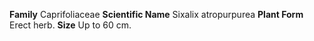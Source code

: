  **Family** Caprifoliaceae **Scientific Name** Sixalix atropurpurea **Plant Form** Erect herb. **Size** Up to 60 cm.